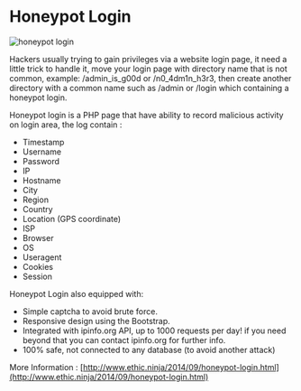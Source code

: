Honeypot Login
==============

![honeypot login](http://2.bp.blogspot.com/-Im_WCOO4CCk/VBrjR8TLCQI/AAAAAAAAAZM/YGqEMUttmgk/s1600/honeypot-login-thumb.jpg)

Hackers usually trying to gain privileges via a website login page, it need a little trick to handle it, move your login page with directory name that is not common, example: /admin_is_g00d or /n0_4dm1n_h3r3, then create another directory with a common name such as /admin or /login which containing a honeypot login. 

Honeypot login is a PHP page that have ability to record malicious activity on login area, the log contain :  

- Timestamp 
- Username 
- Password 
- IP 
- Hostname 
- City 
- Region 
- Country 
- Location (GPS coordinate) 
- ISP 
- Browser 
- OS 
- Useragent 
- Cookies 
- Session  

Honeypot Login also equipped with:  
- Simple captcha to avoid brute force. 
- Responsive design using the Bootstrap. 
- Integrated with ipinfo.org API, up to 1000 requests per day! if you need beyond that you can contact ipinfo.org for further info. 
- 100% safe, not connected to any database (to avoid another attack)

More Information : [http://www.ethic.ninja/2014/09/honeypot-login.html](http://www.ethic.ninja/2014/09/honeypot-login.html)
